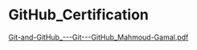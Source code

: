 # GitHub_Certification

[Git-and-GitHub_---Git---GitHub_Mahmoud-Gamal.pdf](https://github.com/mhmwd83/GitHub_Certification/files/11523058/Git-and-GitHub_---Git---GitHub_Mahmoud-Gamal.pdf)
